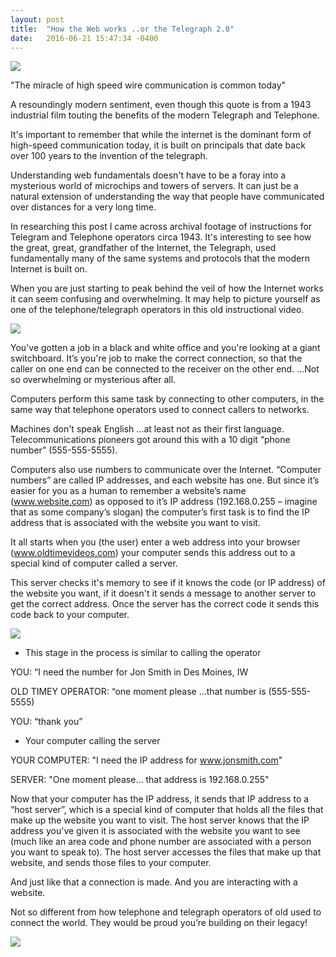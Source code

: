 ```yaml
---
layout: post
title:  "How the Web works ..or the Telegraph 2.0"
date:   2016-06-21 15:47:34 -0400
---
```


[![](http://i.imgur.com/hLE3Lwq.png)](https://archive.org/details/Telephon1946)

"The miracle of high speed wire communication is common today" 

A resoundingly modern sentiment, even though this quote is from a 1943 industrial film touting the benefits of the modern Telegraph and Telephone. 

It's important to remember that while the internet is the dominant form of high-speed communication today, it is built on principals that date back over 100 years to the invention of the telegraph. 

Understanding web fundamentals doesn't have to be a foray into a mysterious world of microchips and towers of servers. It can just be a natural extension of understanding the way that people have communicated over distances for a very long time. 

In researching this post I came across archival footage of instructions for Telegram and Telephone operators circa 1943. It's interesting to see how the great, great, grandfather of the Internet, the Telegraph, used fundamentally many of the same systems and protocols that the modern Internet is built on. 

When you are just starting to peak behind the veil of how the Internet works it can seem confusing and overwhelming. It may help to picture yourself as one of the telephone/telegraph operators in this old instructional video. 

![](http://i.imgur.com/9LqvFYT.png)


You've gotten a job in a black and white office and you're looking at a giant switchboard. It’s you're job to make the correct connection, so that the caller on one end can be connected to the receiver on the other end. ...Not so overwhelming or mysterious after all. 

Computers perform this same task by connecting to other computers, in the same way that telephone operators used to connect callers to networks. 

Machines don't speak English …at least not as their first language. 
Telecommunications pioneers got around this with a 10 digit “phone number” (555-555-5555). 

Computers also use numbers to communicate over the Internet. “Computer numbers” are called IP addresses, and each website has one. But since it’s easier for you as a human to remember a website’s name (www.website.com) as opposed to it’s IP address (192.168.0.255 – imagine that as some company’s slogan) the computer’s first task is to find the IP address that is associated with the website you want to visit. 

It all starts when you (the user) enter a web address into your browser (www.oldtimevideos.com) your computer sends this address out to a special kind of computer called a server. 

This server checks it's memory to see if it knows the code (or IP address) of the website you want, if it doesn't it sends a message to another server to get the correct address. Once the server has the correct code it sends this code back to your computer. 

![](http://i.imgur.com/0SiVyXl.png)

-	This stage in the process is similar to calling the operator

YOU: “I need the number for Jon Smith in Des Moines, IW

OLD TIMEY OPERATOR: “one moment please
…that number is (555-555-5555)

YOU: “thank you”

- Your computer calling the server

YOUR COMPUTER: "I need the IP address for www.jonsmith.com"

SERVER: "One moment please… that address is 192.168.0.255"


Now that your computer has the IP address, it sends that IP address to a “host server”, which is a special kind of computer that holds all the files that make up the website you want to visit.  The host server knows that the IP address you've given it is associated with the website you want to see (much like an area code and phone number are associated with a person you want to speak to). The host server accesses the files that make up that website, and sends those files to your computer. 

And just like that a connection is made. And you are interacting with a website. 

Not so different from how telephone and telegraph operators of old used to connect the world. They would be proud you’re building on their legacy!

![](http://i.imgur.com/D60dnI9.png)




